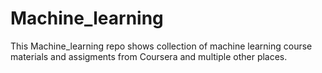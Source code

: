 # Machine_learning

This Machine_learning repo shows collection of machine learning course materials and assigments from Coursera and multiple other places.
